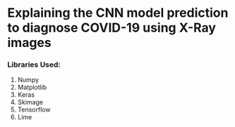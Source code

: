 # Explaining the CNN model prediction to diagnose COVID-19 using X-Ray images

### Libraries Used:
1. Numpy
2. Matplotlib
3. Keras
4. Skimage
5. Tensorflow
6. Lime

